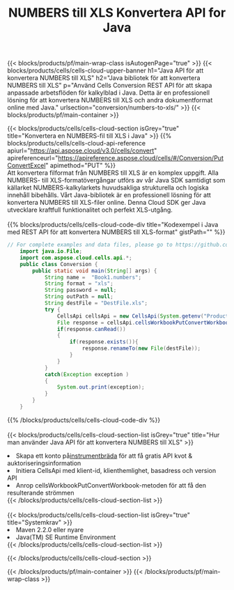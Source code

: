 ﻿---
title:  NUMBERS till XLS Konvertera API for Java
description:  Använder Aspose.Cells Cloud SDK for Java för att konvertera NUMBERS-formatfil till XLS-formatfil.
url: /sv/java/conversion/numbers-to-xls/
---
{{< blocks/products/pf/main-wrap-class isAutogenPage="true" >}}
{{< blocks/products/cells/cells-cloud-upper-banner h1="Java API för att konvertera NUMBERS till XLS" h2="Java bibliotek för att konvertera NUMBERS till XLS" p="Använd Cells Conversion REST API för att skapa anpassade arbetsflöden för kalkylblad i Java. Detta är en professionell lösning för att konvertera NUMBERS till XLS och andra dokumentformat online med Java." urlsection="conversion/numbers-to-xls/" >}}
{{< blocks/products/pf/main-container >}}

{{< blocks/products/cells/cells-cloud-section isGrey="true" title="Konvertera en NUMBERS-fil till XLS i Java" >}}
{{% blocks/products/cells/cells-cloud-api-reference apiurl="https://api.aspose.cloud/v3.0/cells/convert" apireferenceurl="https://apireference.aspose.cloud/cells/#/Conversion/PutConvertExcel" apimethod="PUT" %}}
<br/>
Att konvertera filformat från NUMBERS till XLS är en komplex uppgift. Alla NUMBERS- till XLS-formatövergångar utförs av vår Java SDK samtidigt som källarket NUMBERS-kalkylarkets huvudsakliga strukturella och logiska innehåll bibehålls. Vårt Java-bibliotek är en professionell lösning för att konvertera NUMBERS till XLS-filer online. Denna Cloud SDK ger Java utvecklare kraftfull funktionalitet och perfekt XLS-utgång.
<br/>
<br/>
{{% blocks/products/cells/cells-cloud-code-div title="Kodexempel i Java med REST API för att konvertera NUMBERS till XLS-format" gistPath="" %}}
 
```java
// For complete examples and data files, please go to https://github.com/aspose-cells-cloud/aspose-cells-cloud-java/
    import java.io.File;
    import com.aspose.cloud.cells.api.*;
    public class Conversion {
        public static void main(String[] args) {
            String name =  "Book1.numbers";
            String format = "xls";
            String password = null;
            String outPath = null;
            String destFile = "DestFile.xls";
            try {
                CellsApi cellsApi = new CellsApi(System.getenv("ProductClientId"), System.getenv("ProductClientSecret"));
                File response = cellsApi.cellsWorkbookPutConvertWorkbook(new File(name), format, password, outPath, null,null);            
                if(response.canRead())
                {
                    if(response.exists()){
                        response.renameTo(new File(destFile));
                    }                
                }
            }
            catch(Exception exception )
            {
                System.out.print(exception);
            }
        }
    }
```
 
{{% /blocks/products/cells/cells-cloud-code-div %}}
<br/>
<br/>
{{< blocks/products/cells/cells-cloud-section-list isGrey="true" title="Hur man använder Java API för att konvertera NUMBERS till XLS" >}}
<li> Skapa ett konto på<a href="https://dashboard.aspose.cloud/">instrumentbräda</a> för att få gratis API kvot & auktoriseringsinformation</li>
<li>Initiera CellsApi med klient-id, klienthemlighet, basadress och version API</li>
<li>Anrop cellsWorkbookPutConvertWorkbook-metoden för att få den resulterande strömmen</li>
{{< /blocks/products/cells/cells-cloud-section-list >}}
<br/>
<br/>
{{< blocks/products/cells/cells-cloud-section-list isGrey="true" title="Systemkrav" >}}
<li>Maven 2.2.0 eller nyare</li>
<li>Java(TM) SE Runtime Environment</li>
{{< /blocks/products/cells/cells-cloud-section-list >}}

{{< /blocks/products/cells/cells-cloud-section >}}

{{< /blocks/products/pf/main-container >}}
{{< /blocks/products/pf/main-wrap-class >}}
